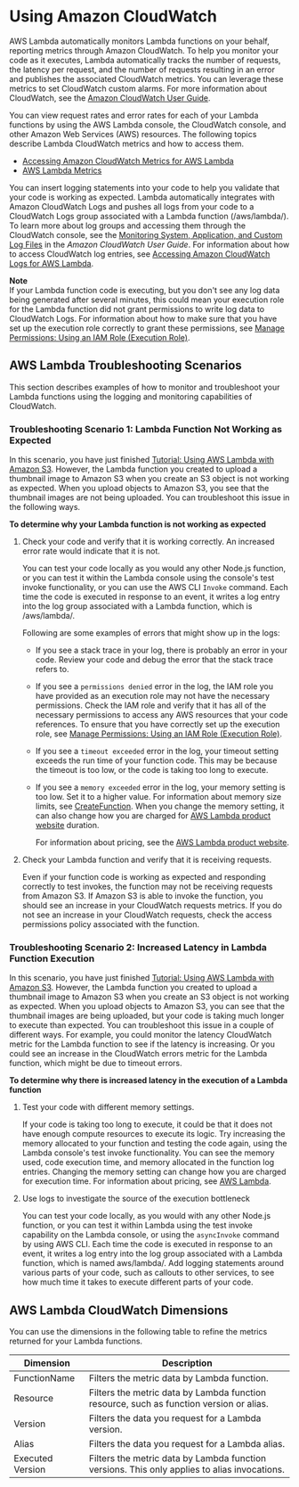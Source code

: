 # Using Amazon CloudWatch<a name="monitoring-functions"></a>

AWS Lambda automatically monitors Lambda functions on your behalf, reporting metrics through Amazon CloudWatch\. To help you monitor your code as it executes, Lambda automatically tracks the number of requests, the latency per request, and the number of requests resulting in an error and publishes the associated CloudWatch metrics\. You can leverage these metrics to set CloudWatch custom alarms\. For more information about CloudWatch, see the [Amazon CloudWatch User Guide](https://docs.aws.amazon.com/AmazonCloudWatch/latest/DeveloperGuide/)\.

You can view request rates and error rates for each of your Lambda functions by using the AWS Lambda console, the CloudWatch console, and other Amazon Web Services \(AWS\) resources\. The following topics describe Lambda CloudWatch metrics and how to access them\.
+ [Accessing Amazon CloudWatch Metrics for AWS Lambda](monitoring-functions-access-metrics.md)
+ [AWS Lambda Metrics](monitoring-functions-metrics.md)

You can insert logging statements into your code to help you validate that your code is working as expected\. Lambda automatically integrates with Amazon CloudWatch Logs and pushes all logs from your code to a CloudWatch Logs group associated with a Lambda function \(/aws/lambda/*<function name>*\)\. To learn more about log groups and accessing them through the CloudWatch console, see the [Monitoring System, Application, and Custom Log Files](https://docs.aws.amazon.com/AmazonCloudWatch/latest/DeveloperGuide/WhatIsCloudWatchLogs.html) in the *Amazon CloudWatch User Guide*\. For information about how to access CloudWatch log entries, see [Accessing Amazon CloudWatch Logs for AWS Lambda](monitoring-functions-logs.md)\.

**Note**  
If your Lambda function code is executing, but you don't see any log data being generated after several minutes, this could mean your execution role for the Lambda function did not grant permissions to write log data to CloudWatch Logs\. For information about how to make sure that you have set up the execution role correctly to grant these permissions, see [Manage Permissions: Using an IAM Role \(Execution Role\)](intro-permission-model.md#lambda-intro-execution-role)\.

## AWS Lambda Troubleshooting Scenarios<a name="monitoring-functions-troubleshooting"></a>

 This section describes examples of how to monitor and troubleshoot your Lambda functions using the logging and monitoring capabilities of CloudWatch\. 

### Troubleshooting Scenario 1: Lambda Function Not Working as Expected<a name="monitoring-functions-troubleshooting-one"></a>

 In this scenario, you have just finished [Tutorial: Using AWS Lambda with Amazon S3](with-s3-example.md)\. However, the Lambda function you created to upload a thumbnail image to Amazon S3 when you create an S3 object is not working as expected\. When you upload objects to Amazon S3, you see that the thumbnail images are not being uploaded\. You can troubleshoot this issue in the following ways\. 

**To determine why your Lambda function is not working as expected**

1. Check your code and verify that it is working correctly\. An increased error rate would indicate that it is not\.

   You can test your code locally as you would any other Node\.js function, or you can test it within the Lambda console using the console's test invoke functionality, or you can use the AWS CLI `Invoke` command\. Each time the code is executed in response to an event, it writes a log entry into the log group associated with a Lambda function, which is /aws/lambda/*<function name>*\. 

   Following are some examples of errors that might show up in the logs:
   + If you see a stack trace in your log, there is probably an error in your code\. Review your code and debug the error that the stack trace refers to\.
   + If you see a `permissions denied` error in the log, the IAM role you have provided as an execution role may not have the necessary permissions\. Check the IAM role and verify that it has all of the necessary permissions to access any AWS resources that your code references\. To ensure that you have correctly set up the execution role, see [Manage Permissions: Using an IAM Role \(Execution Role\)](intro-permission-model.md#lambda-intro-execution-role)\. 
   +  If you see a `timeout exceeded` error in the log, your timeout setting exceeds the run time of your function code\. This may be because the timeout is too low, or the code is taking too long to execute\.  
   +  If you see a `memory exceeded` error in the log, your memory setting is too low\. Set it to a higher value\. For information about memory size limits, see [CreateFunction](API_CreateFunction.md)\. When you change the memory setting, it can also change how you are charged for [AWS Lambda product website](https://aws.amazon.com/lambda/pricing) duration\.

      For information about pricing, see the [AWS Lambda product website](https://aws.amazon.com/lambda)\.

1. Check your Lambda function and verify that it is receiving requests\. 

    Even if your function code is working as expected and responding correctly to test invokes, the function may not be receiving requests from Amazon S3\. If Amazon S3 is able to invoke the function, you should see an increase in your CloudWatch requests metrics\. If you do not see an increase in your CloudWatch requests, check the access permissions policy associated with the function\.

### Troubleshooting Scenario 2: Increased Latency in Lambda Function Execution<a name="monitoring-functions-troubleshooting-two"></a>

 In this scenario, you have just finished [Tutorial: Using AWS Lambda with Amazon S3](with-s3-example.md)\. However, the Lambda function you created to upload a thumbnail image to Amazon S3 when you create an S3 object is not working as expected\. When you upload objects to Amazon S3, you can see that the thumbnail images are being uploaded, but your code is taking much longer to execute than expected\. You can troubleshoot this issue in a couple of different ways\. For example, you could monitor the latency CloudWatch metric for the Lambda function to see if the latency is increasing\. Or you could see an increase in the CloudWatch errors metric for the Lambda function, which might be due to timeout errors\.

**To determine why there is increased latency in the execution of a Lambda function**

1. Test your code with different memory settings\.

   If your code is taking too long to execute, it could be that it does not have enough compute resources to execute its logic\. Try increasing the memory allocated to your function and testing the code again, using the Lambda console's test invoke functionality\. You can see the memory used, code execution time, and memory allocated in the function log entries\. Changing the memory setting can change how you are charged for execution time\. For information about pricing, see [AWS Lambda](https://aws.amazon.com/lambda/)\.

1. Use logs to investigate the source of the execution bottleneck

   You can test your code locally, as you would with any other Node\.js function, or you can test it within Lambda using the test invoke capability on the Lambda console, or using the `asyncInvoke` command by using AWS CLI\. Each time the code is executed in response to an event, it writes a log entry into the log group associated with a Lambda function, which is named aws/lambda/*<function name>*\. Add logging statements around various parts of your code, such as callouts to other services, to see how much time it takes to execute different parts of your code\. 

## AWS Lambda CloudWatch Dimensions<a name="lambda-cloudwatch-dimensions"></a>

You can use the dimensions in the following table to refine the metrics returned for your Lambda functions\. 


| Dimension | Description | 
| --- | --- | 
| FunctionName |  Filters the metric data by Lambda function\.  | 
| Resource |  Filters the metric data by Lambda function resource, such as function version or alias\.  | 
| Version |  Filters the data you request for a Lambda version\.  | 
| Alias |  Filters the data you request for a Lambda alias\.  | 
| Executed Version |  Filters the metric data by Lambda function versions\. This only applies to alias invocations\.  | 